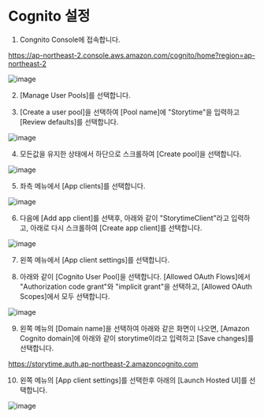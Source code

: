 # Cognito 설정 


1) Congnito Console에 접속합니다. 

https://ap-northeast-2.console.aws.amazon.com/cognito/home?region=ap-northeast-2

![image](https://user-images.githubusercontent.com/52392004/158178235-11a10a6a-0921-493c-a5d0-c4a461a0d4ac.png)

2) [Manage User Pools]를 선택합니다. 

3) [Create a user pool]을 선택하여 [Pool name]에 "Storytime"을 입력하고 [Review defaults]를 선택합니다. 

![image](https://user-images.githubusercontent.com/52392004/158179022-65639ad8-c731-43e3-bfd5-cfd4f7da1145.png)

4) 모든값을 유지한 상태에서 하단으로 스크롤하여 [Create pool]을 선택합니다. 

![image](https://user-images.githubusercontent.com/52392004/158179292-19f449ea-225c-41ab-b274-4308d2eaad8b.png)

5) 좌측 메뉴에서 [App clients]를 선택합니다. 

![image](https://user-images.githubusercontent.com/52392004/158179632-1a30586e-7012-451a-9873-aa69926a9612.png)

6) 다음에 [Add app client]를 선택후, 아래와 같이 "StorytimeClient"라고 입력하고, 아래로 다시 스크롤하여 [Create app client]를 선택합니다. 

![image](https://user-images.githubusercontent.com/52392004/158180157-7b206ce4-3ca6-4327-8f49-db355e3abbe5.png)

7) 왼쪽 메뉴에서 [App client settings]를 선택합니다. 

8) 아래와 같이 [Cognito User Pool]을 선택합니다. [Allowed OAuth Flows]에서 "Authorization code grant"와 "implicit grant"을 선택하고, [Allowed OAuth Scopes]에서 모두 선택합니다. 

![image](https://user-images.githubusercontent.com/52392004/158182467-683cff77-8d33-4a1d-9477-ab982bc008da.png)

9) 왼쪽 메뉴의 [Domain name]을 선택하여 아래와 같은 화면이 나오면, [Amazon Cognito domain]에 아래와 같이 storytime이라고 입력하고 [Save changes]를 선택합니다. 

https://storytime.auth.ap-northeast-2.amazoncognito.com

10) 왼쪽 메뉴의 [App client settings]를 선택한후 아래의 [Launch Hosted UI]를 선택합니다. 

![image](https://user-images.githubusercontent.com/52392004/158184046-fb08affe-4a38-427d-bff9-44572ab715eb.png)



